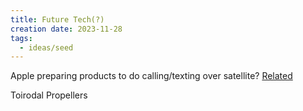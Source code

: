 ```yaml
---
title: Future Tech(?)
creation date: 2023-11-28
tags:
  - ideas/seed
---
```




Apple preparing products to do calling/texting over satellite? [Related](https://www.reddit.com/r/ASTSpaceMobile/)

Toirodal Propellers 